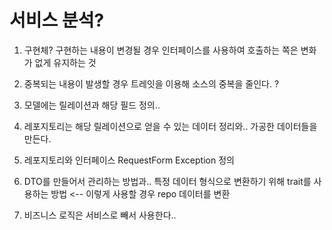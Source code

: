 # 서비스 분석?

1. 구현체? 구현하는 내용이 변경될 경우 인터페이스를 사용하여 호출하는 쪽은 변화가 없게 유지하는 것

2. 중복되는 내용이 발생할 경우 트레잇을 이용해 소스의 중복을 줄인다. ? 

1. 모델에는 릴레이션과 해당 필드 정의..

2. 레포지토리는 해당 릴레이션으로 얻을 수 있는 데이터 정리와.. 가공한 데이터들을 만든다.

3. 레포지토리와 인터페이스 RequestForm Exception 정의

4. DTO를 만들어서 관리하는 방법과.. 특정 데이터 형식으로 변환하기 위해 trait를 사용하는 방법 <-- 이렇게 사용할 경우 repo 데이터를 변환

5. 비즈니스 로직은 서비스로 빼서 사용한다..

